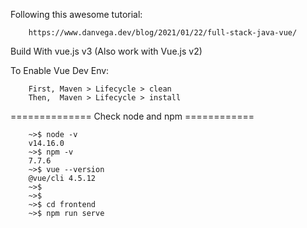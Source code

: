 
Following this awesome tutorial:
         
        https://www.danvega.dev/blog/2021/01/22/full-stack-java-vue/

Build With vue.js v3 (Also work with Vue.js v2)

To Enable Vue Dev Env:
        
        First, Maven > Lifecycle > clean
        Then,  Maven > Lifecycle > install


============== Check node and npm ============
        
        ~>$ node -v
        v14.16.0
        ~>$ npm -v
        7.7.6
        ~>$ vue --version
        @vue/cli 4.5.12
        ~>$
        ~>$
        ~>$ cd frontend
        ~>$ npm run serve